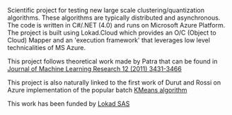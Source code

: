 Scientific project for testing new large scale clustering/quantization algorithms. These algorithms are typically distributed and asynchronous. The code is written in C#/.NET (4.0) and runs on Microsoft Azure Platform. The project is built using Lokad.Cloud which provides an O/C (Object to Cloud) Mapper and an 'execution framework' that leverages low level technicalities of MS Azure.

This project follows theoretical work made by Patra that can be found in [Journal of Machine Learning Research 12 (2011) 3431-3466](http://jmlr.csail.mit.edu/papers/volume12/patra11a/patra11a.pdf)

This project is also naturally linked to the first work of Durut and Rossi on Azure implementation of the popular batch [KMeans algorithm](http://apiacoa.org/publications/2010/azure-k-means.pdf)

This work has been funded by [Lokad SAS](http://www.lokad.com/)
